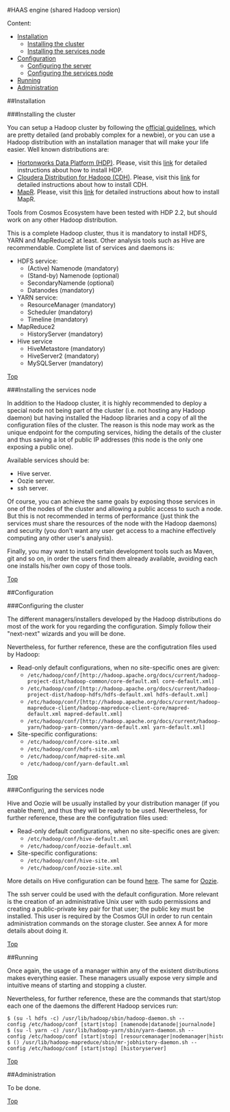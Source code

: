 #<a name="top"></a>HAAS engine (shared Hadoop version)

Content:<br>

* [Installation](#section1)
    * [Installing the cluster](#section1.1)
    * [Installing the services node](#section1.2)
* [Configuration](#section2)
    * [Configuring the server](#section2.1)
    * [Configuring the services node](#section2.2)
* [Running](#section3)
* [Administration](#section4)

##<a name="section1"></a>Installation

###<a name="section1.1"></a>Installing the cluster

You can setup a Hadoop cluster by following the [official
guidelines](http://hadoop.apache.org/docs/current/hadoop-project-dist/hadoop-common/ClusterSetup.html),
which are pretty detailed (and probably complex for a newbie), or you
can use a Hadoop distribution with an installation manager that will
make your life easier. Well known distributions are:

-   [Hortonworks Data Platform (HDP)](http://hortonworks.com/hdp/).
    Please, visit this
    [link](http://docs.hortonworks.com/HDPDocuments/Ambari-2.0.1.0/index.html)
    for detailed instructions about how to install HDP.
-   [Cloudera Distribution for
    Hadoop (CDH)](http://www.cloudera.com/content/cloudera/en/downloads/cdh/cdh-5-4-2.html).
    Please, visit this
    [link](http://www.cloudera.com/content/cloudera/en/documentation/core/latest/topics/cm_ig_install_path_a.html#cmig_topic_6_5_unique_2)
    for detailed instructions about how to install CDH.
-   [MapR](http://www.mapr.com/). Please, visit this
    [link](http://www.mapr.com/products/hadoop-download) for detailed
    instructions about how to install MapR.

Tools from Cosmos Ecosystem have been tested with HDP 2.2, but should
work on any other Hadoop distribution.

This is a complete Hadoop cluster, thus it is mandatory to install HDFS,
YARN and MapReduce2 at least. Other analysis tools such as Hive are
recommendable. Complete list of services and daemons is:

-   HDFS service:
    -   (Active) Namenode (mandatory)
    -   (Stand-by) Namenode (optional)
    -   SecondaryNamende (optional)
    -   Datanodes (mandatory)
-   YARN service:
    -   ResourceManager (mandatory)
    -   Scheduler (mandatory)
    -   Timeline (mandatory)
-   MapReduce2
    -   HistoryServer (mandatory)
-   Hive service
    -   HiveMetastore (mandatory)
    -   HiveServer2 (mandatory)
    -   MySQLServer (mandatory)

[Top](#top)

###<a name="section=1.2"></a>Installing the services node

In addition to the Hadoop cluster, it is highly recommended to deploy a
special node not being part of the cluster (i.e. not hosting any Hadoop
daemon) but having installed the Hadoop libraries and a copy of all the
configuration files of the cluster. The reason is this node may work as
the unique endpoint for the computing services, hiding the details of
the cluster and thus saving a lot of public IP addresses (this node is
the only one exposing a public one).

Available services should be:

-   Hive server.
-   Oozie server.
-   ssh server.

Of course, you can achieve the same goals by exposing those services in
one of the nodes of the cluster and allowing a public access to such a
node. But this is not recommended in terms of performance (just think
the services must share the resources of the node with the Hadoop
daemons) and security (you don't want any user get access to a machine
effectively computing any other user's analysis).

Finally, you may want to install certain development tools such as
Maven, git and so on, in order the users find them already available,
avoiding each one installs his/her own copy of those tools.

[Top](#top)

##<a name="section2"></a>Configuration

###<a name="section2.1"></a>Configuring the cluster

The different managers/installers developed by the Hadoop distributions
do most of the work for you regarding the configuration. Simply follow
their "next-next" wizards and you will be done.

Nevertheless, for further reference, these are the configutration files
used by Hadoop:

-   Read-only default configurations, when no site-specific ones are
    given:
    -   `/etc/hadoop/conf/[http://hadoop.apache.org/docs/current/hadoop-project-dist/hadoop-common/core-default.xml core-default.xml]`
    -   `/etc/hadoop/conf/[http://hadoop.apache.org/docs/current/hadoop-project-dist/hadoop-hdfs/hdfs-default.xml hdfs-default.xml]`
    -   `/etc/hadoop/conf/[http://hadoop.apache.org/docs/current/hadoop-mapreduce-client/hadoop-mapreduce-client-core/mapred-default.xml mapred-default.xml]`
    -   `/etc/hadoop/conf/[http://hadoop.apache.org/docs/current/hadoop-yarn/hadoop-yarn-common/yarn-default.xml yarn-default.xml]`
-   Site-specific configurations:
    -   `/etc/hadoop/conf/core-site.xml`
    -   `/etc/hadoop/conf/hdfs-site.xml`
    -   `/etc/hadoop/conf/mapred-site.xml`
    -   `/etc/hadoop/conf/yarn-default.xml`

[Top](#top)

###<a name="section=2.2"></a>Configuring the services node

Hive and Oozie will be usually installed by your distribution manager
(if you enable them), and thus they will be ready to be used.
Nevertheless, for further reference, these are the configutration files
used:

-   Read-only default configurations, when no site-specific ones are
    given:
    -   `/etc/hadoop/conf/hive-default.xml`
    -   `/etc/hadoop/conf/oozie-default.xml`
-   Site-specific configurations:
    -   `/etc/hadoop/conf/hive-site.xml`
    -   `/etc/hadoop/conf/oozie-site.xml`

More details on Hive configuration can be found
[here](http://cwiki.apache.org/confluence/display/Hive/GettingStarted#GettingStarted-ConfigurationManagementOverview).
The same for
[Oozie](http://oozie.apache.org/docs/4.2.0/AG_Install.html#Oozie_Configuration).

The ssh server could be used with the default configuration. More
relevant is the creation of an administrative Unix user with sudo
permissions and creating a public-private key pair for that user; the
public key must be installed. This user is required by the Cosmos GUI in
order to run centain administration commands on the storage cluster. See
annex A for more details about doing it.

[Top](#top)

##<a name="section3"></a>Running

Once again, the usage of a manager within any of the existent
distributions makes everything easier. These managers usually expose
very simple and intuitive means of starting and stopping a cluster.

Nevertheless, for further reference, these are the commands that
start/stop each one of the daemons the different Hadoop services run:

    $ (su -l hdfs -c) /usr/lib/hadoop/sbin/hadoop-daemon.sh --config /etc/hadoop/conf [start|stop] [namenode|datanode|journalnode]
    $ (su -l yarn -c) /usr/lib/hadoop-yarn/sbin/yarn-daemon.sh --config /etc/hadoop/conf [start|stop] [resourcemanager|nodemanager|historyserver]
    $ () /usr/lib/hadoop-mapreduce/sbin/mr-jobhistory-daemon.sh --config /etc/hadoop/conf [start|stop] [historyserver]

[Top](#top)

##<a name="section4"></a>Administration

To be done.

[Top](#top)